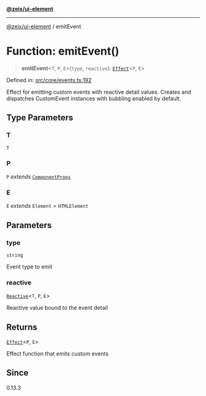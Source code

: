[**@zeix/ui-element**](../README.md)

***

[@zeix/ui-element](../globals.md) / emitEvent

# Function: emitEvent()

> **emitEvent**\<`T`, `P`, `E`\>(`type`, `reactive`): [`Effect`](../type-aliases/Effect.md)\<`P`, `E`\>

Defined in: [src/core/events.ts:192](https://github.com/zeixcom/ui-element/blob/1e2981711e0b3b45697eacbe8601e2ce3440aa11/src/core/events.ts#L192)

Effect for emitting custom events with reactive detail values.
Creates and dispatches CustomEvent instances with bubbling enabled by default.

## Type Parameters

### T

`T`

### P

`P` *extends* [`ComponentProps`](../type-aliases/ComponentProps.md)

### E

`E` *extends* `Element` = `HTMLElement`

## Parameters

### type

`string`

Event type to emit

### reactive

[`Reactive`](../type-aliases/Reactive.md)\<`T`, `P`, `E`\>

Reactive value bound to the event detail

## Returns

[`Effect`](../type-aliases/Effect.md)\<`P`, `E`\>

Effect function that emits custom events

## Since

0.13.3
